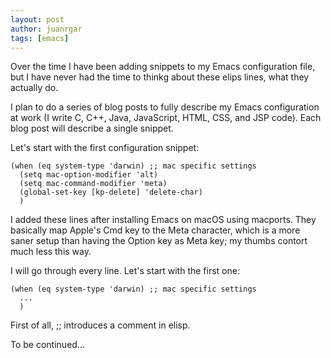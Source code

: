 ```yaml
---
layout: post
author: juanrgar
tags: [emacs]
---
```

Over the time I have been adding snippets to my Emacs configuration file, but I have never had the time to thinkg about these elips lines, what they actually do.

I plan to do a series of blog posts to fully describe my Emacs configuration at work (I write C, C++, Java, JavaScript, HTML, CSS, and JSP code). Each blog post will describe a single snippet.

Let's start with the first configuration snippet:

    (when (eq system-type 'darwin) ;; mac specific settings
      (setq mac-option-modifier 'alt)
      (setq mac-command-modifier 'meta)
      (global-set-key [kp-delete] 'delete-char)
      )

I added these lines after installing Emacs on macOS using macports. They basically map Apple's Cmd key to the Meta character, which is a more saner setup than having the Option key as Meta key; my thumbs contort much less this way.

I will go through every line. Let's start with the first one:

    (when (eq system-type 'darwin) ;; mac specific settings
      ...
      )

First of all, ;; introduces a comment in elisp.

To be continued...
